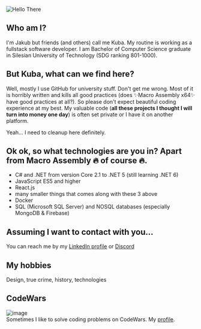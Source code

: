 ![Hello There](https://media4.giphy.com/media/Nx0rz3jtxtEre/giphy.gif)

## Who am I?

I'm Jakub but friends (and others) call me Kuba. My routine is working as a fullstack software developer. I am Bachelor of Computer Science graduate in Silesian University of Technology (SDG ranking 801-1000).

## But Kuba, what can we find here?
Well, mostly I use GitHub for university stuff. Don't get me wrong. Most of it is horribly written and kills all good practices (does ✨Macro Assembly x64✨ have good practices at all?). So please don't expect beautiful coding experience at my best. My valuable code (**all these projects I thought I will turn into money one day**) is often set private or I have it on another platform.

Yeah... I need to cleanup here definitely.

## Ok ok, so what technologies are you in? Apart from Macro Assembly 🔥 of course 🔥.
- C# and .NET from version Core 2.1 to .NET 5 (still learning .NET 6)
- JavaScript ES5 and higher
- React.js
- many smaller things that comes along with these 3 above
- Docker
- SQL (Microsoft SQL Server) and NOSQL databases (especially MongoDB & Firebase)

## Assuming I want to contact with you...
You can reach me by my [LinkedIn profile](https://www.linkedin.com/in/jakub-porebski/) or [Discord](https://www.discordapp.com/users/no_elo#0241)

## My hobbies
Design, true crime, history, technologies

## CodeWars
![image](https://www.codewars.com/users/Hoodster/badges/large)<br>
Sometimes I like to solve coding problems on CodeWars.
My [profile](https://www.codewars.com/users/Hoodster/stats).

